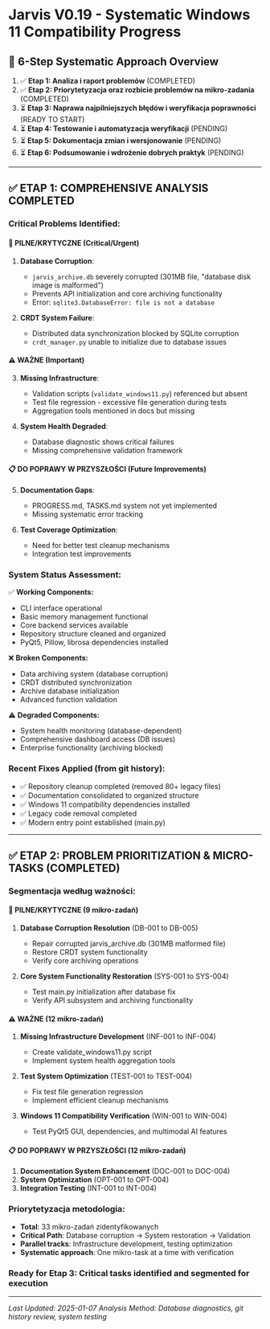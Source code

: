 # Jarvis V0.19 - Systematic Windows 11 Compatibility Progress

## 🎯 **6-Step Systematic Approach Overview**

1. ✅ **Etap 1: Analiza i raport problemów** (COMPLETED)
2. ✅ **Etap 2: Priorytetyzacja oraz rozbicie problemów na mikro-zadania** (COMPLETED)
3. ⏳ **Etap 3: Naprawa najpilniejszych błędów i weryfikacja poprawności** (READY TO START)
4. ⏳ **Etap 4: Testowanie i automatyzacja weryfikacji** (PENDING)
5. ⏳ **Etap 5: Dokumentacja zmian i wersjonowanie** (PENDING)
6. ⏳ **Etap 6: Podsumowanie i wdrożenie dobrych praktyk** (PENDING)

---

## ✅ **ETAP 1: COMPREHENSIVE ANALYSIS COMPLETED**

### **Critical Problems Identified:**

#### 🚨 **PILNE/KRYTYCZNE (Critical/Urgent)**
1. **Database Corruption**: 
   - `jarvis_archive.db` severely corrupted (301MB file, "database disk image is malformed")
   - Prevents API initialization and core archiving functionality
   - Error: `sqlite3.DatabaseError: file is not a database`

2. **CRDT System Failure**: 
   - Distributed data synchronization blocked by SQLite corruption
   - `crdt_manager.py` unable to initialize due to database issues

#### ⚠️ **WAŻNE (Important)**
3. **Missing Infrastructure**: 
   - Validation scripts (`validate_windows11.py`) referenced but absent
   - Test file regression - excessive file generation during tests
   - Aggregation tools mentioned in docs but missing

4. **System Health Degraded**:
   - Database diagnostic shows critical failures
   - Missing comprehensive validation framework

#### 📋 **DO POPRAWY W PRZYSZŁOŚCI (Future Improvements)**
5. **Documentation Gaps**: 
   - PROGRESS.md, TASKS.md system not yet implemented
   - Missing systematic error tracking

6. **Test Coverage Optimization**:
   - Need for better test cleanup mechanisms
   - Integration test improvements

### **System Status Assessment:**

✅ **Working Components:**
- CLI interface operational
- Basic memory management functional
- Core backend services available
- Repository structure cleaned and organized
- PyQt5, Pillow, librosa dependencies installed

❌ **Broken Components:**
- Data archiving system (database corruption)
- CRDT distributed synchronization
- Archive database initialization
- Advanced function validation

⚠️ **Degraded Components:**
- System health monitoring (database-dependent)
- Comprehensive dashboard access (DB issues)
- Enterprise functionality (archiving blocked)

### **Recent Fixes Applied (from git history):**
- ✅ Repository cleanup completed (removed 80+ legacy files)
- ✅ Documentation consolidated to organized structure
- ✅ Windows 11 compatibility dependencies installed
- ✅ Legacy code removal completed
- ✅ Modern entry point established (main.py)

---

## ✅ **ETAP 2: PROBLEM PRIORITIZATION & MICRO-TASKS** (COMPLETED)

### **Segmentacja według ważności:**

#### 🚨 **PILNE/KRYTYCZNE (9 mikro-zadań)**
1. **Database Corruption Resolution** (DB-001 to DB-005)
   - Repair corrupted jarvis_archive.db (301MB malformed file)
   - Restore CRDT system functionality
   - Verify core archiving operations

2. **Core System Functionality Restoration** (SYS-001 to SYS-004)
   - Test main.py initialization after database fix
   - Verify API subsystem and archiving functionality

#### ⚠️ **WAŻNE (12 mikro-zadań)**
1. **Missing Infrastructure Development** (INF-001 to INF-004)
   - Create validate_windows11.py script
   - Implement system health aggregation tools

2. **Test System Optimization** (TEST-001 to TEST-004)
   - Fix test file generation regression
   - Implement efficient cleanup mechanisms

3. **Windows 11 Compatibility Verification** (WIN-001 to WIN-004)
   - Test PyQt5 GUI, dependencies, and multimodal AI features

#### 📋 **DO POPRAWY W PRZYSZŁOŚCI (12 mikro-zadań)**
1. **Documentation System Enhancement** (DOC-001 to DOC-004)
2. **System Optimization** (OPT-001 to OPT-004)  
3. **Integration Testing** (INT-001 to INT-004)

### **Priorytetyzacja metodologia:**
- **Total**: 33 mikro-zadań zidentyfikowanych
- **Critical Path**: Database corruption → System restoration → Validation
- **Parallel tracks**: Infrastructure development, testing optimization
- **Systematic approach**: One mikro-task at a time with verification

### **Ready for Etap 3**: Critical tasks identified and segmented for execution

---

*Last Updated: 2025-01-07*
*Analysis Method: Database diagnostics, git history review, system testing*